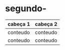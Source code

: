 # segundo-

| cabeça 1      | cabeça 2      |
| ------------- | ------------- |
| conteudo      | conteudo      |
| conteudo      | conteudo      |
